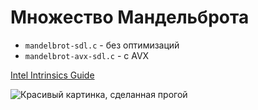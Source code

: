 # Множество Мандельброта

- `mandelbrot-sdl.c` - без оптимизаций
- `mandelbrot-avx-sdl.c` - с AVX

[Intel Intrinsics Guide](https://alouettesu.github.io/Intrinsics/)

![Красивый картинка, сделанная прогой](./Mandelbrot.png)
